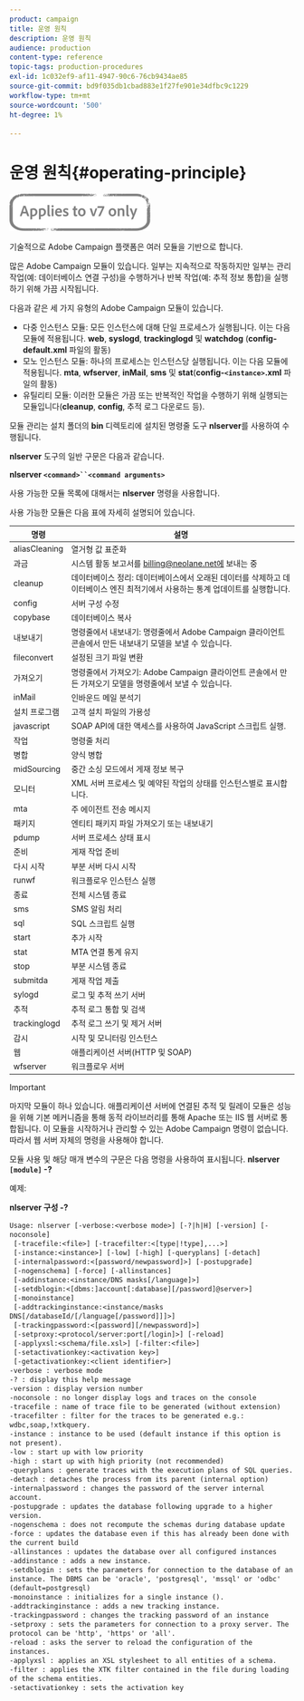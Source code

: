 ```yaml
---
product: campaign
title: 운영 원칙
description: 운영 원칙
audience: production
content-type: reference
topic-tags: production-procedures
exl-id: 1c032ef9-af11-4947-90c6-76cb9434ae85
source-git-commit: bd9f035db1cbad883e1f27fe901e34dfbc9c1229
workflow-type: tm+mt
source-wordcount: '500'
ht-degree: 1%

---
```


# 운영 원칙{#operating-principle}

![](../../assets/v7-only.svg)

기술적으로 Adobe Campaign 플랫폼은 여러 모듈을 기반으로 합니다.

많은 Adobe Campaign 모듈이 있습니다. 일부는 지속적으로 작동하지만 일부는 관리 작업(예: 데이터베이스 연결 구성)을 수행하거나 반복 작업(예: 추적 정보 통합)을 실행하기 위해 가끔 시작됩니다.

다음과 같은 세 가지 유형의 Adobe Campaign 모듈이 있습니다.

* 다중 인스턴스 모듈: 모든 인스턴스에 대해 단일 프로세스가 실행됩니다. 이는 다음 모듈에 적용됩니다. **web**, **syslogd**, **trackinglogd** 및 **watchdog** (**config-default.xml** 파일의 활동)
* 모노 인스턴스 모듈: 하나의 프로세스는 인스턴스당 실행됩니다. 이는 다음 모듈에 적용됩니다. **mta**, **wfserver**, **inMail**, **sms** 및 **stat**(**config-`<instance>`.xml** 파일의 활동)
* 유틸리티 모듈: 이러한 모듈은 가끔 또는 반복적인 작업을 수행하기 위해 실행되는 모듈입니다(**cleanup**, **config**, 추적 로그 다운로드 등).

모듈 관리는 설치 폴더의 **bin** 디렉토리에 설치된 명령줄 도구 **nlserver**&#x200B;를 사용하여 수행됩니다.

**nlserver** 도구의 일반 구문은 다음과 같습니다.

**nlserver  `<command>``<command arguments>`**

사용 가능한 모듈 목록에 대해서는 **nlserver** 명령을 사용합니다.

사용 가능한 모듈은 다음 표에 자세히 설명되어 있습니다.

| 명령 | 설명 |
|---|---|
| aliasCleaning | 열거형 값 표준화 |
| 과금 | 시스템 활동 보고서를 billing@neolane.net에 보내는 중 |
| cleanup | 데이터베이스 정리: 데이터베이스에서 오래된 데이터를 삭제하고 데이터베이스 엔진 최적기에서 사용하는 통계 업데이트를 실행합니다. |
| config | 서버 구성 수정 |
| copybase | 데이터베이스 복사 |
| 내보내기 | 명령줄에서 내보내기: 명령줄에서 Adobe Campaign 클라이언트 콘솔에서 만든 내보내기 모델을 보낼 수 있습니다. |
| fileconvert | 설정된 크기 파일 변환 |
| 가져오기 | 명령줄에서 가져오기: Adobe Campaign 클라이언트 콘솔에서 만든 가져오기 모델을 명령줄에서 보낼 수 있습니다. |
| inMail | 인바운드 메일 분석기 |
| 설치 프로그램 | 고객 설치 파일의 가용성 |
| javascript | SOAP API에 대한 액세스를 사용하여 JavaScript 스크립트 실행. |
| 작업 | 명령줄 처리 |
| 병합 | 양식 병합 |
| midSourcing | 중간 소싱 모드에서 게재 정보 복구 |
| 모니터 | XML 서버 프로세스 및 예약된 작업의 상태를 인스턴스별로 표시합니다. |
| mta | 주 에이전트 전송 메시지 |
| 패키지 | 엔티티 패키지 파일 가져오기 또는 내보내기 |
| pdump | 서버 프로세스 상태 표시 |
| 준비 | 게재 작업 준비 |
| 다시 시작 | 부분 서버 다시 시작 |
| runwf | 워크플로우 인스턴스 실행 |
| 종료 | 전체 시스템 종료 |
| sms | SMS 알림 처리 |
| sql | SQL 스크립트 실행 |
| start | 추가 시작 |
| stat | MTA 연결 통계 유지 |
| stop | 부분 시스템 종료 |
| submitda | 게재 작업 제출 |
| sylogd | 로그 및 추적 쓰기 서버 |
| 추적 | 추적 로그 통합 및 검색 |
| trackinglogd | 추적 로그 쓰기 및 제거 서버 |
| 감시 | 시작 및 모니터링 인스턴스 |
| 웹 | 애플리케이션 서버(HTTP 및 SOAP) |
| wfserver | 워크플로우 서버 |

>[!IMPORTANT]
>
>마지막 모듈이 하나 있습니다. 애플리케이션 서버에 연결된 추적 및 릴레이 모듈은 성능을 위해 기본 메커니즘을 통해 동적 라이브러리를 통해 Apache 또는 IIS 웹 서버로 통합됩니다. 이 모듈을 시작하거나 관리할 수 있는 Adobe Campaign 명령이 없습니다. 따라서 웹 서버 자체의 명령을 사용해야 합니다.

모듈 사용 및 해당 매개 변수의 구문은 다음 명령을 사용하여 표시됩니다. **nlserver `[module]` -?**

예제:

**nlserver 구성 -?**

```
Usage: nlserver [-verbose:<verbose mode>] [-?|h|H] [-version] [-noconsole]
 [-tracefile:<file>] [-tracefilter:<[type|!type],...>]
 [-instance:<instance>] [-low] [-high] [-queryplans] [-detach]
 [-internalpassword:<[password/newpassword]>] [-postupgrade]
 [-nogenschema] [-force] [-allinstances]
 [-addinstance:<instance/DNS masks[/language]>]
 [-setdblogin:<[dbms:]account[:database][/password]@server>]
 [-monoinstance]
 [-addtrackinginstance:<instance/masks DNS[/databaseId/[/language[/password]]]>]
 [-trackingpassword:<[password][/newpassword]>]
 [-setproxy:<protocol/server:port[/login]>] [-reload]
 [-applyxsl:<schema/file.xsl>] [-filter:<file>]
 [-setactivationkey:<activation key>]
 [-getactivationkey:<client identifier>]
-verbose : verbose mode
-? : display this help message
-version : display version number
-noconsole : no longer display logs and traces on the console
-tracefile : name of trace file to be generated (without extension)
-tracefilter : filter for the traces to be generated e.g.: wdbc,soap,!xtkquery.
-instance : instance to be used (default instance if this option is not present).
-low : start up with low priority
-high : start up with high priority (not recommended)
-queryplans : generate traces with the execution plans of SQL queries.
-detach : detaches the process from its parent (internal option)
-internalpassword : changes the password of the server internal account.
-postupgrade : updates the database following upgrade to a higher version. 
-nogenschema : does not recompute the schemas during database update
-force : updates the database even if this has already been done with the current build 
-allinstances : updates the database over all configured instances
-addinstance : adds a new instance.
-setdblogin : sets the parameters for connection to the database of an instance. The DBMS can be 'oracle', 'postgresql', 'mssql' or 'odbc' (default=postgresql)
-monoinstance : initializes for a single instance ().
-addtrackinginstance : adds a new tracking instance.
-trackingpassword : changes the tracking password of an instance
-setproxy : sets the parameters for connection to a proxy server. The protocol can be 'http', 'https' or 'all'.
-reload : asks the server to reload the configuration of the instances. 
-applyxsl : applies an XSL stylesheet to all entities of a schema. 
-filter : applies the XTK filter contained in the file during loading of the schema entities.
-setactivationkey : sets the activation key
```
